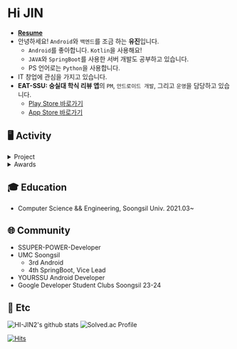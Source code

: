 # Hi JIN

- **[Resume](https://my.surfit.io/w/597611764)**
- 안녕하세요! `Android`와 `백엔드`를 조금 하는 **유진**입니다. 
  - `Android`를 좋아합니다. `Kotlin`을 사용해요!
  - `JAVA`와 `SpringBoot`를 사용한 서버 개발도 공부하고 있습니다.
  - PS 언어로는 `Python`을 사용합니다. 
- IT 창업에 관심을 가지고 있습니다.
- **EAT-SSU: 숭실대 학식 리뷰 앱**의 `PM`, `안드로이드 개발`, 그리고 `운영`을 담당하고 있습니다.
  - [Play Store 바로가기](https://play.google.com/store/apps/details?id=com.eatssu.android)
  - [App Store 바로가기](https://apps.apple.com/kr/app/eat-ssu-%EC%88%AD%EC%8B%A4%EB%8C%80-%ED%95%99%EC%8B%9D-%EB%A6%AC%EB%B7%B0-%EC%95%B1/id6472618331)



## 🖥️ Activity
<details>
<summary>Project</summary>
<div markdown="1">

|프로젝트명|설명|개발기간|사용스택|
|:---:|:---:|:---:|:---:|
| [**COOING**](https://github.com/COOING-team/COOING-Server) |아이가 음성으로 쓰는 성장일기|2023.12 | ![Spring Boot](https://img.shields.io/badge/-Spring%20Boot-6DB33F?style=flat&logo=springboot&logoColor=white) ![JAVA](https://img.shields.io/badge/JAVA-007396?style=flat&logo=java&logoColor=white") ![MySQL](https://img.shields.io/badge/MySQL-4479A1?style=flat&logo=MySQL&logoColor=white) ![JPA](https://img.shields.io/badge/JPA-%23ED8B00?style=flat&logo=jpa&logoColor=white) |
| [**ㅁobjet**](https://github.com/objet-team/objet-backend) | 신인 아티스트를 위한 온라인 전시 플랫폼|2023.09 | ![Spring Boot](https://img.shields.io/badge/-Spring%20Boot-6DB33F?style=flat&logo=springboot&logoColor=white) ![JAVA](https://img.shields.io/badge/JAVA-007396?style=flat&logo=java&logoColor=white") ![Postgresql](https://img.shields.io/badge/Postgresql-4169E1?style=flat&logo=Postgresql&logoColor=white) ![JPA](https://img.shields.io/badge/JPA-%23ED8B00?style=flat&logo=jpa&logoColor=white) |
| [**Your Weather**](https://github.com/yourweather/yourweather_server) | 오늘 당신의 감정날씨는? 날씨에 빗대어 순간을 기록할 수 있는 일기 안드로이드 앱 |2023.07-08 | ![Spring Boot](https://img.shields.io/badge/-Spring%20Boot-6DB33F?style=flat&logo=springboot&logoColor=white) ![JAVA](https://img.shields.io/badge/JAVA-007396?style=flat&logo=java&logoColor=white") ![MySQL](https://img.shields.io/badge/MySQL-4479A1?style=flat&logo=MySQL&logoColor=white) ![JPA](https://img.shields.io/badge/JPA-%23ED8B00?style=flat&logo=jpa&logoColor=white) |
| [**EAT-SSU**](https://github.com/EAT-SSU/EatSSU-Android) | 숭실대 학식 리뷰 앱 [PlayStore](https://play.google.com/store/apps/details?id=com.eatssu.android) [AppStore](https://apps.apple.com/kr/app/eat-ssu-%EC%88%AD%EC%8B%A4%EB%8C%80-%ED%95%99%EC%8B%9D-%EB%A6%AC%EB%B7%B0-%EC%95%B1/id6472618331)| 2023.03~(2022.10-12)  |![Android](https://img.shields.io/badge/Android-3DDC84.svg?&style=flat&logo=Android&logoColor=white) ![Kotlin](https://img.shields.io/badge/Kotlin-7F52FF.svg?&style=flat&logo=Kotlin&logoColor=white) |
| [**FIT-I**](https://github.com/FIT-I/FIT-I-Android) | 체육대학 전공생이 제공해주는 저렴한 PT 서비스: 누구나 쉬운 PT  |2023.01-02 |![Android](https://img.shields.io/badge/Android-3DDC84.svg?&style=flat&logo=Android&logoColor=white) ![Kotlin](https://img.shields.io/badge/Kotlin-7F52FF.svg?&style=flat&logo=Kotlin&logoColor=white) |


</div>
</details>

<details>
<summary>Awards</summary>
<div markdown="1">
  
|대회명|수상명|역할|프로젝트명|날짜|
|:---:|:---:|:---:|:---:|:---:|
|K-PaaS 활용 디지털 사회혁신 서비스 개발 공모전|금상|백엔드 개발| COOING|2023년 12월 27일|
|AI활용 온라인 개발대회 싱커톤 시즌3|최우수상|PM & 안드로이드 개발/노코드 백엔드 개발|MoneyMate|2023년 11월 8일|
|숭실대 IT 대학 소프트웨어 공모전|금상|PM & 안드로이드 개발|[EAT-SSU](https://github.com/EAT-SSU/EatSSU-Android)|2023년 8월 7일|


</div>
</details>

## 🎓 Education
- Computer Science && Engineering, Soongsil Univ. 2021.03~

## 🌐 Community

- SSUPER-POWER-Developer
- UMC Soongsil
  - 3rd Android
  - 4th SpringBoot, Vice Lead
- YOURSSU Android Developer
- Google Developer Student Clubs Soongsil 23-24


## 💭 Etc

![HI-JIN2's github stats](https://github-readme-stats.vercel.app/api?username=HI-JIN2&show_icons=true)
![Solved.ac Profile](http://mazassumnida.wtf/api/v2/generate_badge?boj=qldls0307)

[![Hits](https://hits.seeyoufarm.com/api/count/incr/badge.svg?url=https%3A%2F%2Fgithub.com%2FHI-JIN2&count_bg=%2379C83D&title_bg=%23555555&icon=&icon_color=%23E7E7E7&title=hits&edge_flat=false)](https://hits.seeyoufarm.com)

